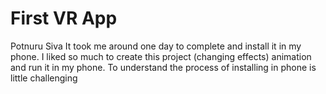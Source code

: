 First VR App
===================================


Potnuru Siva
It took me around one day to complete and install it in my phone.
I liked so much to create this project (changing effects) animation and run it in my phone. 
To understand the process of installing in phone is little challenging

